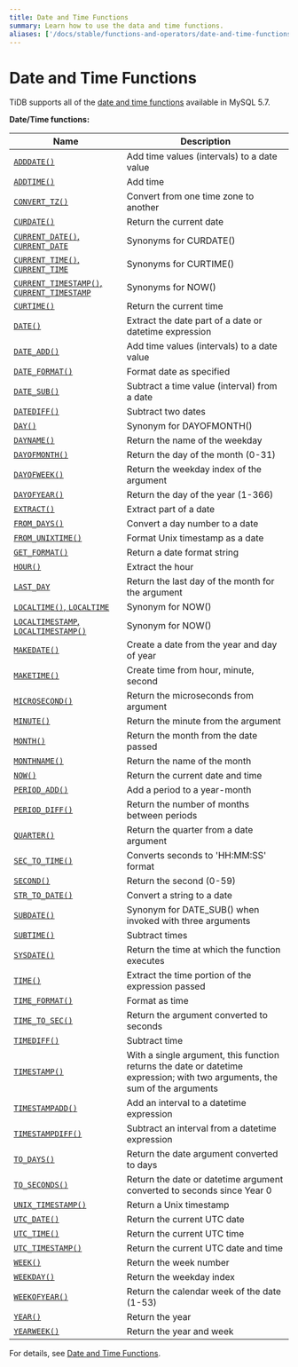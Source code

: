 ```yaml
---
title: Date and Time Functions
summary: Learn how to use the data and time functions.
aliases: ['/docs/stable/functions-and-operators/date-and-time-functions/','/docs/v4.0/functions-and-operators/date-and-time-functions/','/docs/stable/reference/sql/functions-and-operators/date-and-time-functions/']
---
```


# Date and Time Functions

TiDB supports all of the [date and time functions](https://dev.mysql.com/doc/refman/5.7/en/numeric-functions.html) available in MySQL 5.7.

**Date/Time functions:**

| Name                                     | Description                              |
| ---------------------------------------- | ---------------------------------------- |
| [`ADDDATE()`](https://dev.mysql.com/doc/refman/5.7/en/date-and-time-functions.html#function_adddate) | Add time values (intervals) to a date value |
| [`ADDTIME()`](https://dev.mysql.com/doc/refman/5.7/en/date-and-time-functions.html#function_addtime) | Add time                                 |
| [`CONVERT_TZ()`](https://dev.mysql.com/doc/refman/5.7/en/date-and-time-functions.html#function_convert-tz) | Convert from one time zone to another    |
| [`CURDATE()`](https://dev.mysql.com/doc/refman/5.7/en/date-and-time-functions.html#function_curdate) | Return the current date                  |
| [`CURRENT_DATE()`, `CURRENT_DATE`](https://dev.mysql.com/doc/refman/5.7/en/date-and-time-functions.html#function_current-date) | Synonyms for CURDATE()                   |
| [`CURRENT_TIME()`, `CURRENT_TIME`](https://dev.mysql.com/doc/refman/5.7/en/date-and-time-functions.html#function_current-time) | Synonyms for CURTIME()                   |
| [`CURRENT_TIMESTAMP()`, `CURRENT_TIMESTAMP`](https://dev.mysql.com/doc/refman/5.7/en/date-and-time-functions.html#function_current-timestamp) | Synonyms for NOW()                       |
| [`CURTIME()`](https://dev.mysql.com/doc/refman/5.7/en/date-and-time-functions.html#function_curtime) | Return the current time                  |
| [`DATE()`](https://dev.mysql.com/doc/refman/5.7/en/date-and-time-functions.html#function_date) | Extract the date part of a date or datetime expression |
| [`DATE_ADD()`](https://dev.mysql.com/doc/refman/5.7/en/date-and-time-functions.html#function_date-add) | Add time values (intervals) to a date value |
| [`DATE_FORMAT()`](https://dev.mysql.com/doc/refman/5.7/en/date-and-time-functions.html#function_date-format) | Format date as specified                 |
| [`DATE_SUB()`](https://dev.mysql.com/doc/refman/5.7/en/date-and-time-functions.html#function_date-sub) | Subtract a time value (interval) from a date |
| [`DATEDIFF()`](https://dev.mysql.com/doc/refman/5.7/en/date-and-time-functions.html#function_datediff) | Subtract two dates                       |
| [`DAY()`](https://dev.mysql.com/doc/refman/5.7/en/date-and-time-functions.html#function_day) | Synonym for DAYOFMONTH()                 |
| [`DAYNAME()`](https://dev.mysql.com/doc/refman/5.7/en/date-and-time-functions.html#function_dayname) | Return the name of the weekday           |
| [`DAYOFMONTH()`](https://dev.mysql.com/doc/refman/5.7/en/date-and-time-functions.html#function_dayofmonth) | Return the day of the month (0-31)       |
| [`DAYOFWEEK()`](https://dev.mysql.com/doc/refman/5.7/en/date-and-time-functions.html#function_dayofweek) | Return the weekday index of the argument |
| [`DAYOFYEAR()`](https://dev.mysql.com/doc/refman/5.7/en/date-and-time-functions.html#function_dayofyear) | Return the day of the year (1-366)       |
| [`EXTRACT()`](https://dev.mysql.com/doc/refman/5.7/en/date-and-time-functions.html#function_extract) | Extract part of a date                   |
| [`FROM_DAYS()`](https://dev.mysql.com/doc/refman/5.7/en/date-and-time-functions.html#function_from-days) | Convert a day number to a date           |
| [`FROM_UNIXTIME()`](https://dev.mysql.com/doc/refman/5.7/en/date-and-time-functions.html#function_from-unixtime) | Format Unix timestamp as a date          |
| [`GET_FORMAT()`](https://dev.mysql.com/doc/refman/5.7/en/date-and-time-functions.html#function_get-format) | Return a date format string              |
| [`HOUR()`](https://dev.mysql.com/doc/refman/5.7/en/date-and-time-functions.html#function_hour) | Extract the hour                         |
| [`LAST_DAY`](https://dev.mysql.com/doc/refman/5.7/en/date-and-time-functions.html#function_last-day) | Return the last day of the month for the argument |
| [`LOCALTIME()`, `LOCALTIME`](https://dev.mysql.com/doc/refman/5.7/en/date-and-time-functions.html#function_localtime) | Synonym for NOW()                        |
| [`LOCALTIMESTAMP`, `LOCALTIMESTAMP()`](https://dev.mysql.com/doc/refman/5.7/en/date-and-time-functions.html#function_localtimestamp) | Synonym for NOW()                        |
| [`MAKEDATE()`](https://dev.mysql.com/doc/refman/5.7/en/date-and-time-functions.html#function_makedate) | Create a date from the year and day of year |
| [`MAKETIME()`](https://dev.mysql.com/doc/refman/5.7/en/date-and-time-functions.html#function_maketime) | Create time from hour, minute, second    |
| [`MICROSECOND()`](https://dev.mysql.com/doc/refman/5.7/en/date-and-time-functions.html#function_microsecond) | Return the microseconds from argument    |
| [`MINUTE()`](https://dev.mysql.com/doc/refman/5.7/en/date-and-time-functions.html#function_minute) | Return the minute from the argument      |
| [`MONTH()`](https://dev.mysql.com/doc/refman/5.7/en/date-and-time-functions.html#function_month) | Return the month from the date passed    |
| [`MONTHNAME()`](https://dev.mysql.com/doc/refman/5.7/en/date-and-time-functions.html#function_monthname) | Return the name of the month             |
| [`NOW()`](https://dev.mysql.com/doc/refman/5.7/en/date-and-time-functions.html#function_now) | Return the current date and time         |
| [`PERIOD_ADD()`](https://dev.mysql.com/doc/refman/5.7/en/date-and-time-functions.html#function_period-add) | Add a period to a year-month             |
| [`PERIOD_DIFF()`](https://dev.mysql.com/doc/refman/5.7/en/date-and-time-functions.html#function_period-diff) | Return the number of months between periods |
| [`QUARTER()`](https://dev.mysql.com/doc/refman/5.7/en/date-and-time-functions.html#function_quarter) | Return the quarter from a date argument  |
| [`SEC_TO_TIME()`](https://dev.mysql.com/doc/refman/5.7/en/date-and-time-functions.html#function_sec-to-time) | Converts seconds to 'HH:MM:SS' format    |
| [`SECOND()`](https://dev.mysql.com/doc/refman/5.7/en/date-and-time-functions.html#function_second) | Return the second (0-59)                 |
| [`STR_TO_DATE()`](https://dev.mysql.com/doc/refman/5.7/en/date-and-time-functions.html#function_str-to-date) | Convert a string to a date               |
| [`SUBDATE()`](https://dev.mysql.com/doc/refman/5.7/en/date-and-time-functions.html#function_subdate) | Synonym for DATE_SUB() when invoked with three arguments |
| [`SUBTIME()`](https://dev.mysql.com/doc/refman/5.7/en/date-and-time-functions.html#function_subtime) | Subtract times                           |
| [`SYSDATE()`](https://dev.mysql.com/doc/refman/5.7/en/date-and-time-functions.html#function_sysdate) | Return the time at which the function executes |
| [`TIME()`](https://dev.mysql.com/doc/refman/5.7/en/date-and-time-functions.html#function_time) | Extract the time portion of the expression passed |
| [`TIME_FORMAT()`](https://dev.mysql.com/doc/refman/5.7/en/date-and-time-functions.html#function_time-format) | Format as time                           |
| [`TIME_TO_SEC()`](https://dev.mysql.com/doc/refman/5.7/en/date-and-time-functions.html#function_time-to-sec) | Return the argument converted to seconds |
| [`TIMEDIFF()`](https://dev.mysql.com/doc/refman/5.7/en/date-and-time-functions.html#function_timediff) | Subtract time                            |
| [`TIMESTAMP()`](https://dev.mysql.com/doc/refman/5.7/en/date-and-time-functions.html#function_timestamp) | With a single argument, this function returns the date or datetime expression; with two arguments, the sum of the arguments |
| [`TIMESTAMPADD()`](https://dev.mysql.com/doc/refman/5.7/en/date-and-time-functions.html#function_timestampadd) | Add an interval to a datetime expression |
| [`TIMESTAMPDIFF()`](https://dev.mysql.com/doc/refman/5.7/en/date-and-time-functions.html#function_timestampdiff) | Subtract an interval from a datetime expression |
| [`TO_DAYS()`](https://dev.mysql.com/doc/refman/5.7/en/date-and-time-functions.html#function_to-days) | Return the date argument converted to days |
| [`TO_SECONDS()`](https://dev.mysql.com/doc/refman/5.7/en/date-and-time-functions.html#function_to-seconds) | Return the date or datetime argument converted to seconds since Year 0 |
| [`UNIX_TIMESTAMP()`](https://dev.mysql.com/doc/refman/5.7/en/date-and-time-functions.html#function_unix-timestamp) | Return a Unix timestamp                  |
| [`UTC_DATE()`](https://dev.mysql.com/doc/refman/5.7/en/date-and-time-functions.html#function_utc-date) | Return the current UTC date              |
| [`UTC_TIME()`](https://dev.mysql.com/doc/refman/5.7/en/date-and-time-functions.html#function_utc-time) | Return the current UTC time              |
| [`UTC_TIMESTAMP()`](https://dev.mysql.com/doc/refman/5.7/en/date-and-time-functions.html#function_utc-timestamp) | Return the current UTC date and time     |
| [`WEEK()`](https://dev.mysql.com/doc/refman/5.7/en/date-and-time-functions.html#function_week) | Return the week number                   |
| [`WEEKDAY()`](https://dev.mysql.com/doc/refman/5.7/en/date-and-time-functions.html#function_weekday) | Return the weekday index                 |
| [`WEEKOFYEAR()`](https://dev.mysql.com/doc/refman/5.7/en/date-and-time-functions.html#function_weekofyear) | Return the calendar week of the date (1-53) |
| [`YEAR()`](https://dev.mysql.com/doc/refman/5.7/en/date-and-time-functions.html#function_year) | Return the year                          |
| [`YEARWEEK()`](https://dev.mysql.com/doc/refman/5.7/en/date-and-time-functions.html#function_yearweek) | Return the year and week                 |

For details, see [Date and Time Functions](https://dev.mysql.com/doc/refman/5.7/en/date-and-time-functions.html).
